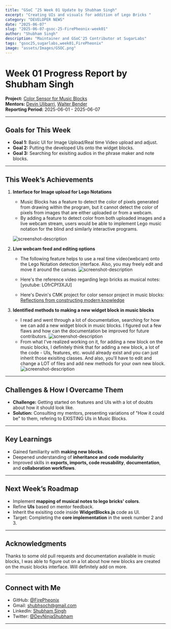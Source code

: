 ```yaml
---
title: "GSoC ’25 Week 01 Update by Shubham Singh"
excerpt: "Creating UIs and visuals for addition of Lego Bricks "
category: "DEVELOPER NEWS"
date: "2025-06-07"
slug: "2025-06-07-gsoc-25-FirePheonix-week01"
author: "Shubham Singh"
description: "Maintainer and GSoC'25 Contributor at SugarLabs"
tags: "gsoc25,sugarlabs,week01,FirePheonix"
image: "assets/Images/GSOC.png"
---
```


<!-- markdownlint-disable -->

# Week 01 Progress Report by Shubham Singh

**Project:** [Color Sensor for Music Blocks](https://github.com/sugarlabs/musicblocks/issues/4537)  
**Mentors:** [Devin Ulibarri](https://github.com/pikurasa), [Walter Bender](https://github.com/walterbender)  
**Reporting Period:** 2025-06-01 - 2025-06-07

---

## Goals for This Week

- **Goal 1:** Basic UI for Image Upload/Real time Video upload and adjust.
- **Goal 2:** Putting the developed UIs onto the widget blocks.
- **Goal 3:** Searching for exisiting audios in the phrase maker and note blocks.

---

## This Week’s Achievements

1. **Interface for Image upload for Lego Notations**  
   - Music Blocks has a feature to detect the color of pixels generated from drawing within the program, but it cannot detect the color of pixels from images that are either uploaded or from a webcam. 
   - By adding a feature to detect color from both uploaded images and a live webcam stream, users would be able to implement Lego music notation for the blind and similarly interactive programs.
   
   ![screenshot-description](https://i.ibb.co/d0yVXJmP/Lego-Bricks-Google-Chrome-08-06-2025-01-12-56.png)
   

2. **Live webcam feed and editing options**  
   - The following feature helps to use a real time video(webcam) onto the Lego Notation detection interface. Also, you may freely edit and move it around the canvas.
   ![screenshot-description](https://i.ibb.co/n8cswJsP/Lego-Bricks-Google-Chrome-08-06-2025-01-14-01.png)

   - Here's the reference video regarding lego bricks as musical notes:
   [youtube: LOfrCPf3XJU]

   - Here's Devin's CMK project for color sensor project in music blocks:
   [Reflections from constructing modern knowledge](https://medium.com/@sugarlabs/reflections-from-constructing-modern-knowledge-2024-1ce7d60fbb1c) 
    
3. **Identified methods to making a new widget block in music blocks**  
   - I read and went through a lot of documentation, searching for how we can add a new widget block in music blocks. I figured out a few flaws and how can the documentation be improved for future contributors.
   ![screenshot-description](https://i.ibb.co/bVD8Z54/image.png)
   - From what I've realized working on it, for adding a new block on the music blocks, I definitely think that for adding a new block, a lot of the code - UIs, features, etc. would already exist and you can just inherit those exisiting classes. And also, you'll have to edit and change a LOT of files and add new methods for your own new block.
    ![screenshot-description](https://i.ibb.co/hJRKV0Vq/Documentation.png)

---

## Challenges & How I Overcame Them

- **Challenge:** Getting started on features and UIs with a lot of doubts about how it should look like.
- **Solution:** Consulting my mentors, presenting variations of "How it could be" to them, refering to EXISTING UIs in Music Blocks.

---

## Key Learnings

- Gained familiarity with **making new blocks**.
- Deepened understanding of **inheritance and code modularity**
- Improved skills in **exports, imports, code reusability**, **documentation**, and **collaboration workflows**.

---

## Next Week’s Roadmap

- Implement **mapping of musical notes to lego bricks' colors**.
- Refine **UIs** based on mentor feedback.
- Inherit the exisiting code inside **WidgetBlocks.js** code as UI.
- Target: Completing the **core implementation** in the week number 2 and 3.

---

## Acknowledgments

Thanks to some old pull requests and documentation available in music blocks, I was able to figure out on a lot about how new blocks are created on the music blocks interface. Will definitely add on more.

---

## Connect with Me

- GitHub: [@FirePheonix](https://github.com/FirePheonix)
- Gmail: [shubhsoch@gmail.com](mailto:shubhsoch@gmail.com)
- LinkedIn: [Shubham Singh](https://www.linkedin.com/in/shubham-singh-8a5643198/)
- Twitter: [@DevNinjaShubham](https://x.com/DevNinjaShubham)

---
